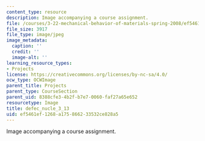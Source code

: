 ```yaml
---
content_type: resource
description: Image accompanying a course assignment.
file: /courses/3-22-mechanical-behavior-of-materials-spring-2008/ef5461ef1268a175866233532ce828a5_defec_nucle_3_13.jpg
file_size: 3917
file_type: image/jpeg
image_metadata:
  caption: ''
  credit: ''
  image-alt: ''
learning_resource_types:
- Projects
license: https://creativecommons.org/licenses/by-nc-sa/4.0/
ocw_type: OCWImage
parent_title: Projects
parent_type: CourseSection
parent_uid: 8388cfe3-4b2f-b7e7-0060-faf27a65e652
resourcetype: Image
title: defec_nucle_3_13
uid: ef5461ef-1268-a175-8662-33532ce828a5
---
```

Image accompanying a course assignment.